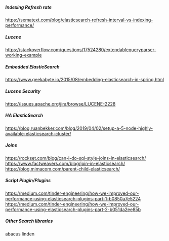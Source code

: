 ##### Indexing Refresh rate
https://sematext.com/blog/elasticsearch-refresh-interval-vs-indexing-performance/

##### Lucene
https://stackoverflow.com/questions/17524280/extendablequeryparser-working-example   

##### Embedded ElasticSearch
https://www.geekabyte.io/2015/08/embedding-elasticsearch-in-spring.html   

##### Lucene Security
https://issues.apache.org/jira/browse/LUCENE-2228   

##### HA ElasticSearch
https://blog.ruanbekker.com/blog/2019/04/02/setup-a-5-node-highly-available-elasticsearch-cluster/   

##### Joins
https://rockset.com/blog/can-i-do-sql-style-joins-in-elasticsearch/   
https://www.factweavers.com/blog/join-in-elasticsearch/   
https://blog.mimacom.com/parent-child-elasticsearch/   


##### Script Plugin/Plugins
https://medium.com/tinder-engineering/how-we-improved-our-performance-using-elasticsearch-plugins-part-1-b0850a7e5224   
https://medium.com/tinder-engineering/how-we-improved-our-performance-using-elasticsearch-plugins-part-2-b051da2ee85b   

##### Other Search libraries
abacus 
linden

